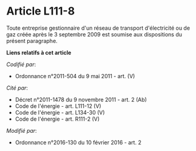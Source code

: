 # Article L111-8

Toute entreprise gestionnaire d'un réseau de transport d'électricité ou de gaz créée après le 3 septembre 2009 est soumise
aux dispositions du présent paragraphe.

**Liens relatifs à cet article**

_Codifié par_:

  - Ordonnance n°2011-504 du 9 mai 2011 - art. (V)

_Cité par_:

  - Décret n°2011-1478 du 9 novembre 2011 - art. 2 (Ab)
  - Code de l'énergie - art. L111-12 (V)
  - Code de l'énergie - art. L134-30 (V)
  - Code de l'énergie - art. R111-2 (V)

_Modifié par_:

  - Ordonnance n°2016-130 du 10 février 2016 - art. 2
